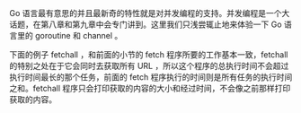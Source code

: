 Go 语言最有意思的并且最新奇的特性就是对并发编程的支持。并发编程是一个大话题，在第八章和第九章中会专门讲到。这里我们只浅尝辄止地来体验一下 Go 语言里的 goroutine 和 channel 。

下面的例子 fetchall ，和前面的小节的 fetch 程序所要的工作基本一致，fetchall 的特别之处在于它会同时去获取所有 URL ，所以这个程序的总执行时间不会超过执行时间最长的那个任务，前面的 fetch 程序执行的时间则是所有任务的执行时间之和。fetchall 程序只会打印获取的内容的大小和经过时间，不会像之前那样打印获取的内容。

```go

```